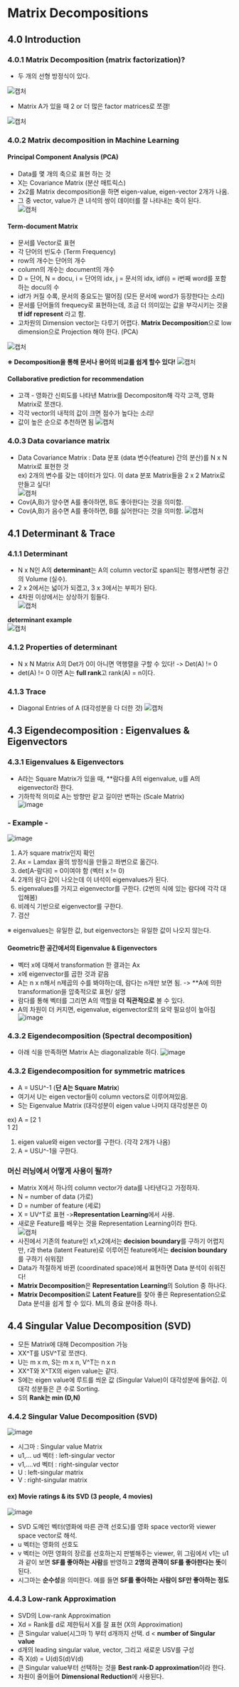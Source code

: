 # Matrix Decompositions

## 4.0 Introduction  

### 4.0.1 Matrix Decomposition (matrix factorization)?  
- 두 개의 선형 방정식이 있다.

![캡처](https://user-images.githubusercontent.com/32921115/99868034-32df8c00-2c02-11eb-8301-5471ab8a71bd.PNG)

- Matrix A가 있을 때 2 or 더 많은 factor matrices로 쪼갬!

![캡처](https://user-images.githubusercontent.com/32921115/99868044-573b6880-2c02-11eb-8e41-e65239670f12.PNG)


### 4.0.2 Matrix decomposition in Machine Learning  

#### Principal Component Analysis (PCA)  
- Data를 몇 개의 축으로 표현 하는 것  
- X는 Covariance Matrix (분산 매트릭스)  
- 2x2를 Matrix decomposition을 하면 eigen-value, eigen-vector 2개가 나옴.  
- 그 중 vector, value가 큰 녀석의 쌍이 데이터를 잘 나타내는 축이 된다.  
![캡처](https://user-images.githubusercontent.com/32921115/99868289-936fc880-2c04-11eb-977e-4031cf6d4803.PNG)

#### Term-document Matrix  
- 문서를 Vector로 표현  
- 각 단어의 빈도수 (Term Frequency)  
- row의 개수는 단어의 개수  
- column의 개수는 document의 개수  
- D = 단어, N = docu, i = 단어의 idx, j = 문서의 idx, idf(i) = i번째 word를 포함하는 docu의 수  
- idf가 커질 수록, 문서의 중요도는 떨어짐 (모든 문서에 word가 등장한다는 소리)  
- 문서를 단어들의 frequecy로 표현하는데, 조금 더 의미있는 값을 부각시키는 것을 **tf idf represent** 라고 함.  
- 고차원의 Dimension vector는 다루기 어렵다. **Matrix Decomposition**으로 low dimension으로 Projection 해야 한다. (PCA)  

![캡처](https://user-images.githubusercontent.com/32921115/99868472-20675180-2c06-11eb-8894-e87817aab658.PNG)

**※ Decomposition을 통해 문서나 용어의 비교를 쉽게 할수 있다!** 
![캡처](https://user-images.githubusercontent.com/32921115/99868528-a388a780-2c06-11eb-999c-f2327fdc4c3e.PNG)

#### Collaborative prediction for recommendation  
- 고객 - 영화간 신뢰도를 나타낸 Matrix를 Decompositon해 각각 고객, 영화 Matrix로 쪼갠다.  
- 각각 vector의 내적의 값이 크면 점수가 높다는 소리!  
- 값이 높은 순으로 추천하면 됨
![캡처](https://user-images.githubusercontent.com/32921115/99868660-b8196f80-2c07-11eb-993d-612cc6c54542.PNG)

### 4.0.3 Data covariance matrix
- Data Covariance Matrix : Data 분포 (data 변수(feature) 간의 분산)를 N x N Matrix로 표현한 것  
ex) 2개의 변수를 갖는 데이터가 있다. 이 data 분포 Matrix들을 2 x 2 Matrix로 만들고 싶다!  
![캡처](https://user-images.githubusercontent.com/32921115/99868758-c1570c00-2c08-11eb-9d86-c36392e880e1.PNG)
- Cov(A,B)가 양수면 A를 좋아하면, B도 좋아한다는 것을 의미함. 
- Cov(A,B)가 음수면 A를 좋아하면, B를 싫어한다는 것을 의미함. 
![캡처](https://user-images.githubusercontent.com/32921115/99868821-55c16e80-2c09-11eb-8a3f-f6302e779036.PNG)

## 4.1 Determinant & Trace  

### 4.1.1 Determinant  
- N x N인 A의 **determinant**는 A의 column vector로 span되는 평행사변형 공간의 Volume (실수).  
- 2 x 2에서는 넓이가 되겠고, 3 x 3에서는 부피가 된다.  
- 4차원 이상에서는 상상하기 힘들다.  
![캡처](https://user-images.githubusercontent.com/32921115/99868891-ffa0fb00-2c09-11eb-9193-215c66b3111f.PNG)

**determinant example**  
![캡처](https://user-images.githubusercontent.com/32921115/99868956-9077d680-2c0a-11eb-8a62-565330c1c30b.PNG)

### 4.1.2 Properties of determinant  
- N x N Matrix A의 Det가 0이 아니면 역행렬을 구할 수 있다! -> Det(A) != 0  
- det(A) != 0 이면 A는 **full rank**고 rank(A) = n이다.  

### 4.1.3 Trace  
- Diagonal Entries of A (대각성분을 다 더한 것)
![캡처](https://user-images.githubusercontent.com/32921115/99869013-11cf6900-2c0b-11eb-86d0-94b4f2060f2c.PNG)

## 4.3 Eigendecomposition : Eigenvalues & Eigenvectors

### 4.3.1 Eigenvalues & Eigenvectors  
- A라는 Square Matrix가 있을 때, **람다를 A의 eigenvalue, u를 A의 eigenvector라 한다.  
- 기하학적 의미로 A는 방향만 같고 길이만 변하는 (Scale Matrix)  
![image](https://user-images.githubusercontent.com/32921115/101866752-fb3e8100-3bbc-11eb-8967-9f3b68a3eb6b.png)

### - Example -
![image](https://user-images.githubusercontent.com/32921115/101868870-92a5d300-3bc1-11eb-8166-a8d06a5e7da1.png)

1. A가 square matrix인지 확인  
2. Ax = Lamdax 꼴의 방정식을 만들고 좌변으로 옮긴다.  
3. det[A-람다I] = 0이여야 함 (벡터 x != 0)  
4. 2개의 람다 값이 나오는데 이 녀석이 eigenvalues가 된다.  
5. eigenvalues를 가지고 eigenvector를 구한다. (2번의 식에 있는 람다에 각각 대입해봄)  
6. 비례식 기반으로 eigenvector를 구한다.  
7. 검산  

※ eigenvalues는 유일한 값, but eigenvectors는 유일한 값이 나오지 않는다.

#### Geometric한 공간에서의 Eigenvalue & Eigenvectors  
- 벡터 x에 대해서 transformation 한 결과는 Ax  
- x에 eigenvector를 곱한 것과 같음  
- A는 n x n해서 n제곱의 수를 봐야하는데, 람다는 n개만 보면 됨. -> **A에 의한 transformation을 압축적으로 표현/ 설명  
- 람다를 통해 벡터를 그리면 A의 역할을 **더 직관적으로** 볼 수 있다.
- A의 차원이 더 커지면, eigenvalue, eigenvector로의 요약 필요성이 높아짐  
![image](https://user-images.githubusercontent.com/32921115/101869948-faf5b400-3bc3-11eb-9143-c5bbb4ed3adb.png)

### 4.3.2 Eigendecomposition (Spectral decomposition)  
- 아래 식을 만족하면 Matrix A는 diagonalizable 하다.
![image](https://user-images.githubusercontent.com/32921115/101871251-9851e780-3bc6-11eb-96bd-122010546c6c.png)

### 4.3.2 Eigendecomposition for symmetric matrices  
- A = USU^-1 (**단 A는 Square Matrix**)  
- 여기서 U는 eigen vector들이 column vectors로 이루어져있음.  
- S는 Eigenvalue Matrix (대각성분이 eigen value 나머지 대각성분은 0)  

ex) A = [2 1  
         1 2]
         
1. eigen value와 eigen vector를 구한다. (각각 2개가 나옴)    
2. A = USU^-1을 구한다.  

### 머신 러닝에서 어떻게 사용이 될까?  
- Matrix X에서 하나의 column vector가 data를 나타낸다고 가정하자.  
- N = number of data (가로)  
- D = number of feature (세로)  
- X = UV^T로 표현 ->**Representation Learning**에서 사용. 
- 새로운 Feature를 배우는 것을 Representation Learning이라 한다.  
![캡처](https://user-images.githubusercontent.com/32921115/100427944-940dd080-30d6-11eb-85d1-e5bcdc7fd5b6.PNG)
- 사진에서 기존의 feature인 x1,x2에서는 **decision boundary**를 구하기 어렵지만, r과 theta (latent Feature)로 이루어진 feature에서는 **decision boundary**를 구하기 쉬워짐!  
- Data가 적절하게 바뀐 (coordinated space)에서 표현하면 Data 분석이 쉬워진다!  
- **Matrix Decomposition**은 **Representation Learning**의 Solution 중 하나다.  
- **Matrix Decomposition**로 **Latent Feature**를 찾아 좋은 Representation으로 Data 분석을 쉽게 할 수 있다. ML의 중요 분야중 하나.  

## 4.4 Singular Value Decomposition (SVD)  
- 모든 Matrix에 대해 Decomposition 가능  
- XX^T를 USV^T로 쪼갠다.  
- U는 m x m, S는 m x n, V^T는 n x n  
- XX^T와 X^TX의 eigen value는 같다.  
- S에는 eigen value에 루트를 씌운 값 (Singular Value)이 대각성분에 들어감. 이 대각 성분들은 큰 수로 Sorting.  
- S의 **Rank는 min (D,N)**  

### 4.4.2 Singular Value Decomposition (SVD)  
![image](https://user-images.githubusercontent.com/32921115/100431638-cc63dd80-30db-11eb-8202-d9c89fc3ce1a.png)

- 시그마 : Singular value Matrix
- u1,... ud 벡터 : left-singular vector   
- v1,....vd 벡터 : right-singular vector  
- U : left-singular matrix  
- V : right-singular matrix  

#### ex) Movie ratings & its SVD (3 people, 4 movies)  
![image](https://user-images.githubusercontent.com/32921115/100433392-5b71f500-30de-11eb-8e94-462462cc13d5.png)

- SVD 도메인 벡터(영화에 따른 관객 선호도)를 영화 space vector와 viewer space vector로 해석.  
- u 벡터는 영화의 선호도  
- v 벡터는 어떤 영화의 장르를 선호하는지 판별해주는 viewer, 위 그림에서 v1는 u1과 같이 보면 **SF를 좋아하는 사람**를 반영하고 **2명의 관객이 SF를 좋아한다는 뜻**이 된다.  
- 시그마는 **순수성**을 의미한다. 예를 들면 **SF를 좋아하는 사람이 SF만 좋아하는 정도**

### 4.4.3 Low-rank Approximation  
- SVD의 Low-rank Approximation  
- Xd = Rank를 d로 제한둬서 X를 잘 표현 (X의 Approximation)  
- 큰 Singular value(시그마 1) 부터 d개까지 선택. d < **number of Singular value**  
- d개의 leading singular value, vector, 그리고 새로운 USV를 구성  
- 즉 X(d) = U(d)S(d)V(d)  
- 큰 Singular value부터 선택하는 것을 **Best rank-D approximation**이라 한다.  
- 차원이 줄어들어 **Dimensional Reduction**에 사용된다.
